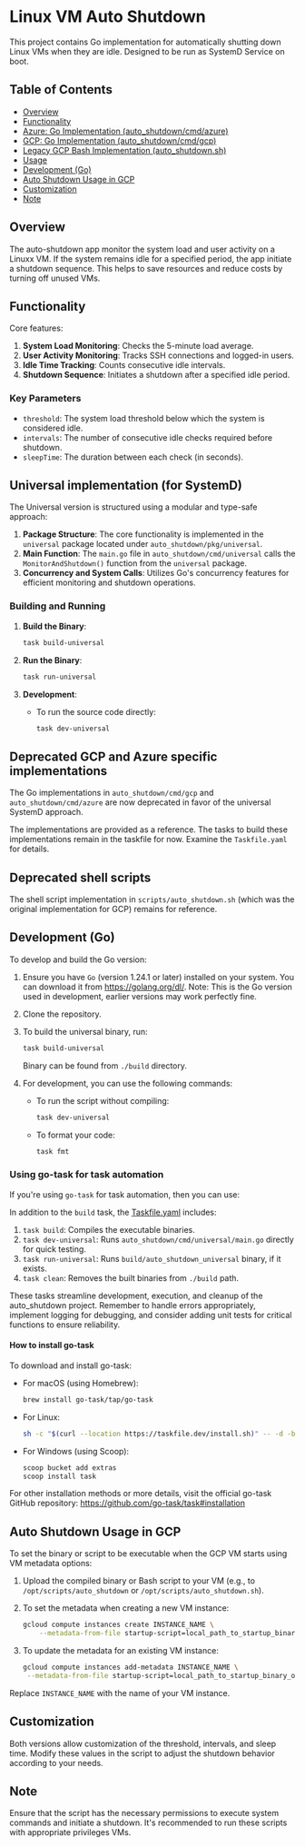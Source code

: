 # Linux VM Auto Shutdown

This project contains Go implementation for automatically shutting down Linux VMs when they are idle. Designed to be run as SystemD Service on boot.

## Table of Contents
- [Overview](#overview)
- [Functionality](#functionality)
- [Azure: Go Implementation (auto_shutdown/cmd/azure)](#go-implementation-auto_shutdowncmdazure)
- [GCP: Go Implementation (auto_shutdown/cmd/gcp)](#go-implementation-auto_shutdowncmdgcp)
- [Legacy GCP Bash Implementation (auto_shutdown.sh)](#bash-implementation-auto_shutdownsh)
- [Usage](#usage)
- [Development (Go)](#development-go)
- [Auto Shutdown Usage in GCP](#auto-shutdown-usage-in-gcp)
- [Customization](#customization)
- [Note](#note)

## Overview

The auto-shutdown app monitor the system load and user activity on a Linuxx VM. If the system remains idle for a specified period, the app initiate a shutdown sequence. This helps to save resources and reduce costs by turning off unused VMs.

## Functionality

Core features:

1. **System Load Monitoring**: Checks the 5-minute load average.
2. **User Activity Monitoring**: Tracks SSH connections and logged-in users.
3. **Idle Time Tracking**: Counts consecutive idle intervals.
4. **Shutdown Sequence**: Initiates a shutdown after a specified idle period.

### Key Parameters

- `threshold`: The system load threshold below which the system is considered idle.
- `intervals`: The number of consecutive idle checks required before shutdown.
- `sleepTime`: The duration between each check (in seconds).

## Universal implementation (for SystemD)

The Universal version is structured using a modular and type-safe approach:

1. **Package Structure**: The core functionality is implemented in the `universal` package located under `auto_shutdown/pkg/universal`.
2. **Main Function**: The `main.go` file in `auto_shutdown/cmd/universal` calls the `MonitorAndShutdown()` function from the `universal` package.
3. **Concurrency and System Calls**: Utilizes Go's concurrency features for efficient monitoring and shutdown operations.

### Building and Running

1. **Build the Binary**:

    ```bash
    task build-universal
    ```

2. **Run the Binary**:

    ```bash
    task run-universal
    ```

3. **Development**:

    - To run the source code directly:

        ```bash
        task dev-universal
        ```

## Deprecated GCP and Azure specific implementations

The Go implementations in `auto_shutdown/cmd/gcp` and `auto_shutdown/cmd/azure` are now deprecated in favor of the universal SystemD approach.

The implementations are provided as a reference. The tasks to build these implementations remain in the taskfile for now. Examine the `Taskfile.yaml` for details.

## Deprecated shell scripts

The shell script implementation in `scripts/auto_shutdown.sh` (which was the original implementation for GCP) remains for reference.

## Development (Go)

To develop and build the Go version:

1. Ensure you have `Go` (version 1.24.1 or later) installed on your system. You can download it from https://golang.org/dl/. Note: This is the Go version used in development, earlier versions may work perfectly fine.

2. Clone the repository.

5. To build the universal binary, run:

    ```bash
    task build-universal
    ```

    Binary can be found from `./build` directory.

6. For development, you can use the following commands:

   - To run the script without compiling:

        ```bash
        task dev-universal
        ```

   - To format your code:

        ```bash
        task fmt
        ```

### Using go-task for task automation

If you're using `go-task` for task automation, then you can use:

In addition to the `build` task, the [Taskfile.yaml](./Taskfile.yaml) includes:

1. `task build`: Compiles the executable binaries.
2. `task dev-universal`: Runs `auto_shutdown/cmd/universal/main.go` directly for quick testing.
3. `task run-universal`: Runs `build/auto_shutdown_universal` binary, if it exists.
4. `task clean`: Removes the built binaries from `./build` path.

These tasks streamline development, execution, and cleanup of the auto_shutdown project.
Remember to handle errors appropriately, implement logging for debugging, and consider adding unit tests for critical functions to ensure reliability.

#### How to install go-task

To download and install go-task:

   - For macOS (using Homebrew):

        ```bash
        brew install go-task/tap/go-task
        ```

   - For Linux:

        ```bash
        sh -c "$(curl --location https://taskfile.dev/install.sh)" -- -d -b /usr/local/bin
        ```

   - For Windows (using Scoop):

        ```bash
        scoop bucket add extras
        scoop install task
        ```

   For other installation methods or more details, visit the official go-task GitHub repository:
   https://github.com/go-task/task#installation

## Auto Shutdown Usage in GCP

To set the binary or script to be executable when the GCP VM starts using VM metadata options:

1. Upload the compiled binary or Bash script to your VM (e.g., to `/opt/scripts/auto_shutdown` or `/opt/scripts/auto_shutdown.sh`).

2. To set the metadata when creating a new VM instance:

    ```bash
    gcloud compute instances create INSTANCE_NAME \
        --metadata-from-file startup-script=local_path_to_startup_binary_or_script.sh
    ```

3. To update the metadata for an existing VM instance:

    ```bash
   gcloud compute instances add-metadata INSTANCE_NAME \
     --metadata-from-file startup-script=local_path_to_startup_binary_or_script.sh
    ```

Replace `INSTANCE_NAME` with the name of your VM instance.

## Customization

Both versions allow customization of the threshold, intervals, and sleep time. Modify these values in the script to adjust the shutdown behavior according to your needs.

## Note

Ensure that the script has the necessary permissions to execute system commands and initiate a shutdown. It's recommended to run these scripts with appropriate privileges VMs.
